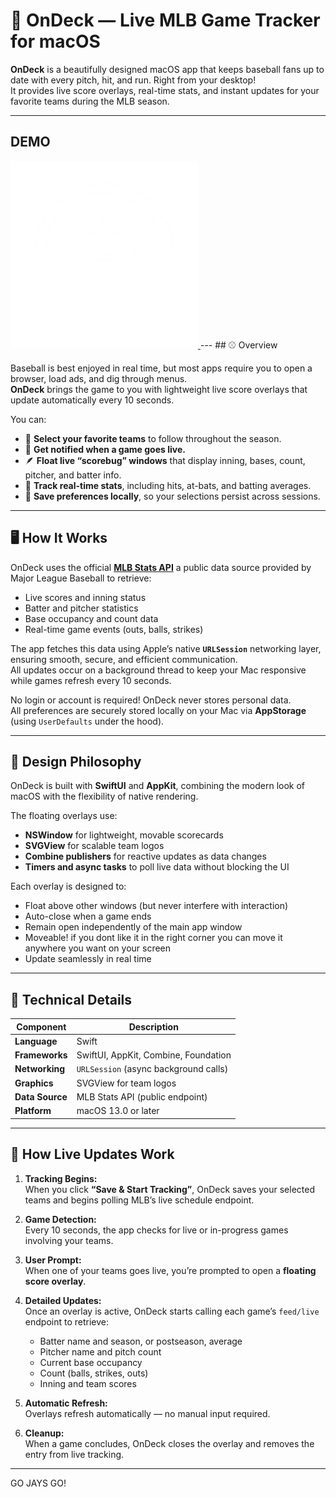 # 🧢 OnDeck — Live MLB Game Tracker for macOS

**OnDeck** is a beautifully designed macOS app that keeps baseball fans up to date with every pitch, hit, and run. Right from your desktop!  
It provides live score overlays, real-time stats, and instant updates for your favorite teams during the MLB season.

---
## DEMO
<a href="https://drive.google.com/file/d/1A2ZumdYbso7bBaT-2-2EIHGWRHYQ5L9h/view?usp=sharing">
  <img src="OnDeckLogo(3).png" alt="Watch the Demo" width="300">
</a>
---
## ⚾️ Overview

Baseball is best enjoyed in real time, but most apps require you to open a browser, load ads, and dig through menus.  
**OnDeck** brings the game to you with lightweight live score overlays that update automatically every 10 seconds.

You can:
- 🧢 **Select your favorite teams** to follow throughout the season.  
- 🎯 **Get notified when a game goes live.**  
- 🪶 **Float live “scorebug” windows** that display inning, bases, count, pitcher, and batter info.  
- 🧮 **Track real-time stats**, including hits, at-bats, and batting averages.  
- 💾 **Save preferences locally**, so your selections persist across sessions.

---

## 🖥️ How It Works

OnDeck uses the official **[MLB Stats API](https://statsapi.mlb.com)** a public data source provided by Major League Baseball  to retrieve:
- Live scores and inning status  
- Batter and pitcher statistics  
- Base occupancy and count data  
- Real-time game events (outs, balls, strikes)

The app fetches this data using Apple’s native **`URLSession`** networking layer, ensuring smooth, secure, and efficient communication.  
All updates occur on a background thread to keep your Mac responsive while games refresh every 10 seconds.

No login or account is required! OnDeck never stores personal data.  
All preferences are securely stored locally on your Mac via **AppStorage** (using `UserDefaults` under the hood).

---

## 🎨 Design Philosophy

OnDeck is built with **SwiftUI** and **AppKit**, combining the modern look of macOS with the flexibility of native rendering.

The floating overlays use:
- **NSWindow** for lightweight, movable scorecards
- **SVGView** for scalable team logos
- **Combine publishers** for reactive updates as data changes
- **Timers and async tasks** to poll live data without blocking the UI

Each overlay is designed to:
- Float above other windows (but never interfere with interaction)
- Auto-close when a game ends
- Remain open independently of the main app window
- Moveable! if you dont like it in the right corner you can move it anywhere you want on your screen
- Update seamlessly in real time

---

## 🧠 Technical Details

| Component | Description |
|------------|-------------|
| **Language** | Swift |
| **Frameworks** | SwiftUI, AppKit, Combine, Foundation |
| **Networking** | `URLSession` (async background calls) |
| **Graphics** | SVGView for team logos |
| **Data Source** | MLB Stats API (public endpoint) |
| **Platform** | macOS 13.0 or later |

---

## 🧩 How Live Updates Work

1. **Tracking Begins:**  
   When you click **“Save & Start Tracking”**, OnDeck saves your selected teams and begins polling MLB’s live schedule endpoint.

2. **Game Detection:**  
   Every 10 seconds, the app checks for live or in-progress games involving your teams.

3. **User Prompt:**  
   When one of your teams goes live, you’re prompted to open a **floating score overlay**.

4. **Detailed Updates:**  
   Once an overlay is active, OnDeck starts calling each game’s `feed/live` endpoint to retrieve:
   - Batter name and season, or postseason, average  
   - Pitcher name and pitch count  
   - Current base occupancy  
   - Count (balls, strikes, outs)  
   - Inning and team scores  

5. **Automatic Refresh:**  
   Overlays refresh automatically — no manual input required.

6. **Cleanup:**  
   When a game concludes, OnDeck closes the overlay and removes the entry from live tracking.

---
GO JAYS GO!
